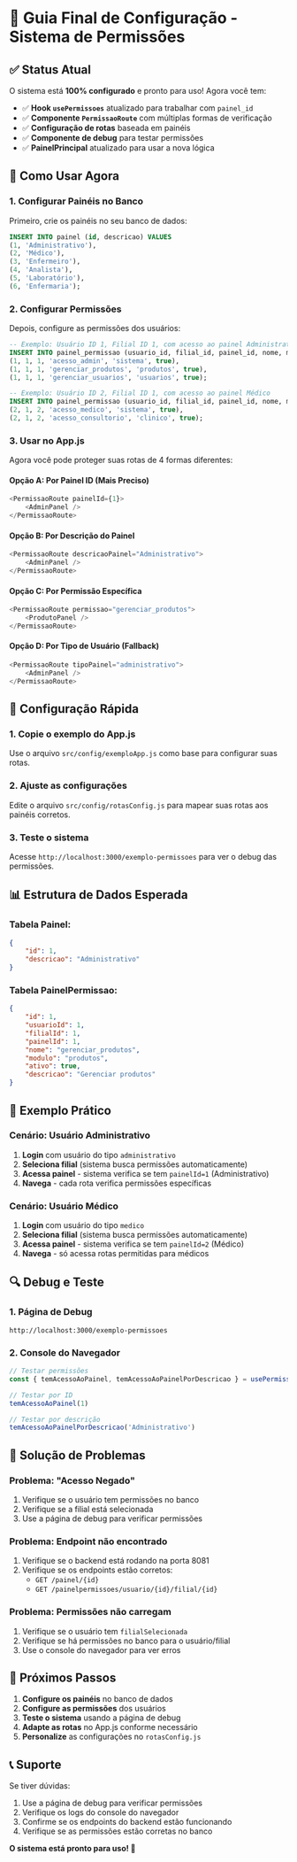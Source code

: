 # 🎯 Guia Final de Configuração - Sistema de Permissões

## ✅ **Status Atual**

O sistema está **100% configurado** e pronto para uso! Agora você tem:

- ✅ **Hook `usePermissoes`** atualizado para trabalhar com `painel_id`
- ✅ **Componente `PermissaoRoute`** com múltiplas formas de verificação
- ✅ **Configuração de rotas** baseada em painéis
- ✅ **Componente de debug** para testar permissões
- ✅ **PainelPrincipal** atualizado para usar a nova lógica

## 🚀 **Como Usar Agora**

### **1. Configurar Painéis no Banco**

Primeiro, crie os painéis no seu banco de dados:

```sql
INSERT INTO painel (id, descricao) VALUES
(1, 'Administrativo'),
(2, 'Médico'),
(3, 'Enfermeiro'),
(4, 'Analista'),
(5, 'Laboratório'),
(6, 'Enfermaria');
```

### **2. Configurar Permissões**

Depois, configure as permissões dos usuários:

```sql
-- Exemplo: Usuário ID 1, Filial ID 1, com acesso ao painel Administrativo
INSERT INTO painel_permissao (usuario_id, filial_id, painel_id, nome, modulo, ativo) VALUES
(1, 1, 1, 'acesso_admin', 'sistema', true),
(1, 1, 1, 'gerenciar_produtos', 'produtos', true),
(1, 1, 1, 'gerenciar_usuarios', 'usuarios', true);

-- Exemplo: Usuário ID 2, Filial ID 1, com acesso ao painel Médico
INSERT INTO painel_permissao (usuario_id, filial_id, painel_id, nome, modulo, ativo) VALUES
(2, 1, 2, 'acesso_medico', 'sistema', true),
(2, 1, 2, 'acesso_consultorio', 'clinico', true);
```

### **3. Usar no App.js**

Agora você pode proteger suas rotas de 4 formas diferentes:

#### **Opção A: Por Painel ID (Mais Preciso)**
```javascript
<PermissaoRoute painelId={1}>
    <AdminPanel />
</PermissaoRoute>
```

#### **Opção B: Por Descrição do Painel**
```javascript
<PermissaoRoute descricaoPainel="Administrativo">
    <AdminPanel />
</PermissaoRoute>
```

#### **Opção C: Por Permissão Específica**
```javascript
<PermissaoRoute permissao="gerenciar_produtos">
    <ProdutoPanel />
</PermissaoRoute>
```

#### **Opção D: Por Tipo de Usuário (Fallback)**
```javascript
<PermissaoRoute tipoPainel="administrativo">
    <AdminPanel />
</PermissaoRoute>
```

## 🔧 **Configuração Rápida**

### **1. Copie o exemplo do App.js**

Use o arquivo `src/config/exemploApp.js` como base para configurar suas rotas.

### **2. Ajuste as configurações**

Edite o arquivo `src/config/rotasConfig.js` para mapear suas rotas aos painéis corretos.

### **3. Teste o sistema**

Acesse `http://localhost:3000/exemplo-permissoes` para ver o debug das permissões.

## 📊 **Estrutura de Dados Esperada**

### **Tabela Painel:**
```json
{
    "id": 1,
    "descricao": "Administrativo"
}
```

### **Tabela PainelPermissao:**
```json
{
    "id": 1,
    "usuarioId": 1,
    "filialId": 1,
    "painelId": 1,
    "nome": "gerenciar_produtos",
    "modulo": "produtos",
    "ativo": true,
    "descricao": "Gerenciar produtos"
}
```

## 🎯 **Exemplo Prático**

### **Cenário: Usuário Administrativo**

1. **Login** com usuário do tipo `administrativo`
2. **Seleciona filial** (sistema busca permissões automaticamente)
3. **Acessa painel** - sistema verifica se tem `painelId=1` (Administrativo)
4. **Navega** - cada rota verifica permissões específicas

### **Cenário: Usuário Médico**

1. **Login** com usuário do tipo `medico`
2. **Seleciona filial** (sistema busca permissões automaticamente)
3. **Acessa painel** - sistema verifica se tem `painelId=2` (Médico)
4. **Navega** - só acessa rotas permitidas para médicos

## 🔍 **Debug e Teste**

### **1. Página de Debug**
```
http://localhost:3000/exemplo-permissoes
```

### **2. Console do Navegador**
```javascript
// Testar permissões
const { temAcessoAoPainel, temAcessoAoPainelPorDescricao } = usePermissoes();

// Testar por ID
temAcessoAoPainel(1)

// Testar por descrição
temAcessoAoPainelPorDescricao('Administrativo')
```

## 🚨 **Solução de Problemas**

### **Problema: "Acesso Negado"**
1. Verifique se o usuário tem permissões no banco
2. Verifique se a filial está selecionada
3. Use a página de debug para verificar permissões

### **Problema: Endpoint não encontrado**
1. Verifique se o backend está rodando na porta 8081
2. Verifique se os endpoints estão corretos:
   - `GET /painel/{id}`
   - `GET /painelpermissoes/usuario/{id}/filial/{id}`

### **Problema: Permissões não carregam**
1. Verifique se o usuário tem `filialSelecionada`
2. Verifique se há permissões no banco para o usuário/filial
3. Use o console do navegador para ver erros

## 🎉 **Próximos Passos**

1. **Configure os painéis** no banco de dados
2. **Configure as permissões** dos usuários
3. **Teste o sistema** usando a página de debug
4. **Adapte as rotas** no App.js conforme necessário
5. **Personalize** as configurações no `rotasConfig.js`

## 📞 **Suporte**

Se tiver dúvidas:
1. Use a página de debug para verificar permissões
2. Verifique os logs do console do navegador
3. Confirme se os endpoints do backend estão funcionando
4. Verifique se as permissões estão corretas no banco

**O sistema está pronto para uso! 🚀** 
